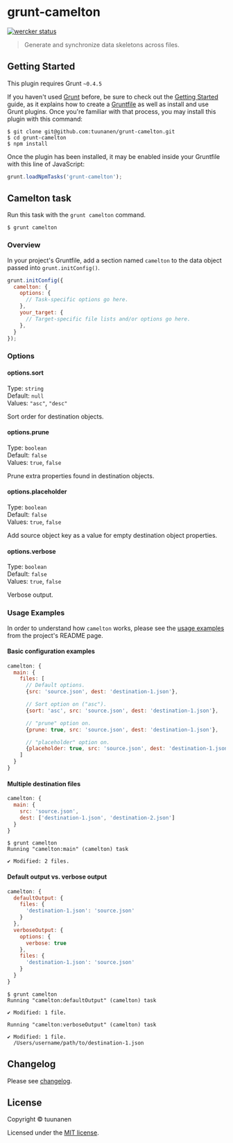 grunt-camelton
==============

[![wercker status](https://app.wercker.com/status/66788c63f290187d3695e20388c74580/s "wercker status")](https://app.wercker.com/project/bykey/66788c63f290187d3695e20388c74580)

> Generate and synchronize data skeletons across files.

## Getting Started
This plugin requires Grunt `~0.4.5`

If you haven't used [Grunt](http://gruntjs.com/) before, be sure to check out
the [Getting Started](http://gruntjs.com/getting-started) guide, as it explains
how to create a [Gruntfile](http://gruntjs.com/sample-gruntfile) as well as
install and use Grunt plugins. Once you're familiar with that process, you may
install this plugin with this command:

```shell
$ git clone git@github.com:tuunanen/grunt-camelton.git
$ cd grunt-camelton
$ npm install
```

Once the plugin has been installed, it may be enabled inside your Gruntfile
with this line of JavaScript:

```js
grunt.loadNpmTasks('grunt-camelton');
```

## Camelton task

Run this task with the `grunt camelton` command.

```shell
$ grunt camelton
```

### Overview
In your project's Gruntfile, add a section named `camelton` to the data object
passed into `grunt.initConfig()`.

```js
grunt.initConfig({
  camelton: {
    options: {
      // Task-specific options go here.
    },
    your_target: {
      // Target-specific file lists and/or options go here.
    },
  }
});
```

### Options

#### options.sort

Type: `string`  
Default: `null`  
Values: `"asc"`, `"desc"`

Sort order for destination objects.

#### options.prune

Type: `boolean`  
Default: `false`  
Values: `true`, `false`

Prune extra properties found in destination objects.

#### options.placeholder

Type: `boolean`  
Default: `false`  
Values: `true`, `false`

Add source object key as a value for empty destination object properties.

#### options.verbose

Type: `boolean`  
Default: `false`  
Values: `true`, `false`

Verbose output.

### Usage Examples

In order to understand how `camelton` works, please see the [usage examples](https://github.com/tuunanen/camelton/#usage-examples)
from the project's README page.

#### Basic configuration examples

```js
camelton: {
  main: {
    files: [
      // Default options.
      {src: 'source.json', dest: 'destination-1.json'},

      // Sort option on ("asc").
      {sort: 'asc', src: 'source.json', dest: 'destination-1.json'},

      // "prune" option on.
      {prune: true, src: 'source.json', dest: 'destination-1.json'},

      // "placeholder" option on.
      {placeholder: true, src: 'source.json', dest: 'destination-1.json'}
    ]
  }
}
```

#### Multiple destination files

```js
camelton: {
  main: {
    src: 'source.json',
    dest: ['destination-1.json', 'destination-2.json']
  }
}
```

```shell
$ grunt camelton
Running "camelton:main" (camelton) task

✔ Modified: 2 files.
```

#### Default output vs. verbose output

```js
camelton: {
  defaultOutput: {
    files: {
      'destination-1.json': 'source.json'
    }
  },
  verboseOutput: {
    options: {
      verbose: true
    },
    files: {
      'destination-1.json': 'source.json'
    }
  }
}
```

```shell
$ grunt camelton
Running "camelton:defaultOutput" (camelton) task

✔ Modified: 1 file.

Running "camelton:verboseOutput" (camelton) task

✔ Modified: 1 file.
  /Users/username/path/to/destination-1.json
```

## Changelog

Please see [changelog](https://github.com/tuunanen/grunt-camelton/blob/master/CHANGELOG.md).

## License

Copyright &copy; tuunanen

Licensed under the [MIT license](https://github.com/tuunanen/grunt-camelton/blob/master/LICENSE).
